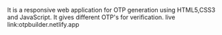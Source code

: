 It is a responsive web application for OTP generation using HTML5,CSS3 and JavaScript. It gives different OTP's for verification.
live link:otpbuilder.netlify.app
